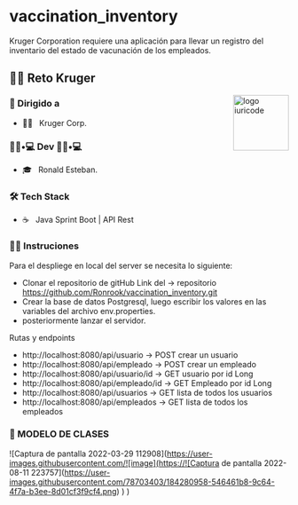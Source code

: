 # vaccination_inventory
Kruger Corporation requiere una aplicación para llevar un registro del inventario del estado de vacunación de los empleados.

 <h2>🧗‍♂️ Reto Kruger</h2>


<img src="https://github.com/iuricode/iuricode/blob/main/ilus-code.svg" min-width="100px" max-width="100px" width="100px" align="right" alt="logo iuricode">



<h3> 🚀 Dirigido a </h3>

- 👨‍💻 &nbsp; Kruger Corp.



<h3> 👨🏻•💻 Dev 👨🏻•💻 </h3>

- 🎓 &nbsp; Ronald Esteban.



<h3>🛠 Tech Stack</h3>

- ☕ &nbsp; Java Sprint Boot | API Rest 

<h3>👨‍💻 Instruciones</h3>

Para el despliege en local  del server se necesita lo siguiente:

- Clonar el repositorio de gitHub Link del -> repositorio https://github.com/Ronrook/vaccination_inventory.git
- Crear la base de datos  Postgresql, luego escribir los valores en las variables del archivo env.properties.
- posteriormente lanzar el servidor.

Rutas y endpoints
- http://localhost:8080/api/usuario  -> POST crear un usuario
- http://localhost:8080/api/empleado -> POST crear un empleado 
- http://localhost:8080/api/usuario/id -> GET usuario por id Long
- http://localhost:8080/api/empleado/id -> GET Empleado por id Long
- http://localhost:8080/api/usuarios -> GET lista de todos los usuarios
- http://localhost:8080/api/empleados -> GET lista de todos los empleados


<h3>🌋 MODELO DE CLASES</h3>

![Captura de pantalla 2022-03-29 112908](https://user-images.githubusercontent.com/![image](https://![Captura de pantalla 2022-08-11 223757](https://user-images.githubusercontent.com/78703403/184280958-546461b8-9c64-4f7a-b3ee-8d01cf3f9cf4.png)
)
)
